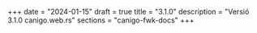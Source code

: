 +++
date        = "2024-01-15"
draft        = true
title       = "3.1.0"
description = "Versió 3.1.0 canigo.web.rs"
sections    = "canigo-fwk-docs"
+++